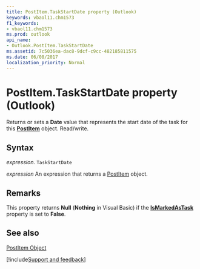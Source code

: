 ```yaml
---
title: PostItem.TaskStartDate property (Outlook)
keywords: vbaol11.chm1573
f1_keywords:
- vbaol11.chm1573
ms.prod: outlook
api_name:
- Outlook.PostItem.TaskStartDate
ms.assetid: 7c5036ea-dac8-9dcf-c9cc-482185811575
ms.date: 06/08/2017
localization_priority: Normal
---
```



# PostItem.TaskStartDate property (Outlook)

Returns or sets a **Date** value that represents the start date of the task for this **[PostItem](Outlook.PostItem.md)** object. Read/write.


## Syntax

_expression_. `TaskStartDate`

 _expression_ An expression that returns a [PostItem](Outlook.PostItem.md) object.


## Remarks

This property returns  **Null** (**Nothing** in Visual Basic) if the **[IsMarkedAsTask](Outlook.PostItem.IsMarkedAsTask.md)** property is set to **False**.


## See also


[PostItem Object](Outlook.PostItem.md)

[!include[Support and feedback](~/includes/feedback-boilerplate.md)]